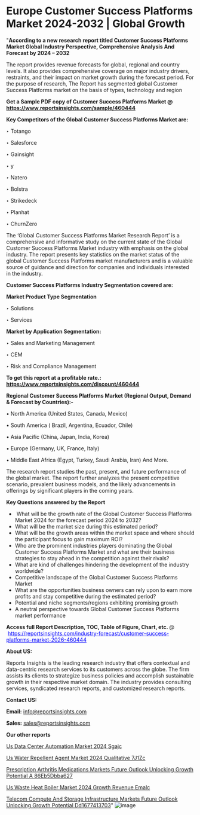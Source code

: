 # Europe Customer Success Platforms Market 2024-2032 | Global Growth

"<strong>According to a new research report titled Customer Success Platforms Market Global Industry Perspective, Comprehensive Analysis And Forecast by 2024 – 2032</strong>

The report provides revenue forecasts for global, regional and country levels. It also provides comprehensive coverage on major industry drivers, restraints, and their impact on market growth during the forecast period. For the purpose of research, The Report has segmented global Customer Success Platforms market on the basis of types, technology and region

<strong>Get a Sample PDF copy of Customer Success Platforms Market </strong><strong>@<a href=https://www.reportsinsights.com/sample/460444 style=color:#0000ff;> https://www.reportsinsights.com/sample/460444</a></strong></font>

<strong>Key Competitors of the Global Customer Success Platforms Market are:</strong>

‣ Totango

‣ Salesforce

‣ Gainsight

‣ y

‣ Natero

‣ Bolstra

‣ Strikedeck

‣ Planhat

‣ ChurnZero

The ‘Global Customer Success Platforms Market Research Report’ is a comprehensive and informative study on the current state of the Global Customer Success Platforms Market industry with emphasis on the global industry. The report presents key statistics on the market status of the global Customer Success Platforms market manufacturers and is a valuable source of guidance and direction for companies and individuals interested in the industry.

<strong>Customer Success Platforms Industry Segmentation covered are:</strong>

<strong>Market Product Type Segmentation</strong>

‣ Solutions

‣ Services

<strong>Market by Application Segmentation:</strong>

‣ Sales and Marketing Management

‣ CEM

‣ Risk and Compliance Management

<strong>To get this report at a profitable rate.: <a href=https://www.reportsinsights.com/discount/460444 style=color:#0000ff;>https://www.reportsinsights.com/discount/460444</a></strong></font>

<strong>Regional Customer Success Platforms Market (Regional Output, Demand &amp; Forecast by Countries):-</strong>

• North America (United States, Canada, Mexico)

• South America ( Brazil, Argentina, Ecuador, Chile)

• Asia Pacific (China, Japan, India, Korea)

• Europe (Germany, UK, France, Italy)

• Middle East Africa (Egypt, Turkey, Saudi Arabia, Iran) And More.

The research report studies the past, present, and future performance of the global market. The report further analyzes the present competitive scenario, prevalent business models, and the likely advancements in offerings by significant players in the coming years.

<strong>Key Questions answered by the Report</strong>
<ul>
  <li> What will be the growth rate of the Global Customer Success Platforms Market 2024 for the forecast period 2024 to 2032?</li>
  <li>What will be the market size during this estimated period?</li>
  <li>What will be the growth areas within the market space and where should the participant focus to gain maximum ROI?</li>
  <li>Who are the prominent industries players dominating the Global Customer Success Platforms Market and what are their business strategies to stay ahead in the competition against their rivals?</li>
  <li>What are kind of challenges hindering the development of the industry worldwide?</li>
  <li>Competitive landscape of the Global Customer Success Platforms Market</li>
  <li>What are the opportunities business owners can rely upon to earn more profits and stay competitive during the estimated period?</li>
  <li>Potential and niche segments/regions exhibiting promising growth</li>
  <li>A neutral perspective towards Global Customer Success Platforms market performance</li>
</ul>
<strong>Access full Report Description, TOC, Table of Figure, Chart, etc. </strong>@  <a href=https://reportsinsights.com/industry-forecast/customer-success-platforms-market-2026-460444 style=color:#0000ff;>https://reportsinsights.com/industry-forecast/customer-success-platforms-market-2026-460444</a></font>

<strong><strong>About US</strong>:</strong>

Reports Insights is the leading research industry that offers contextual and data-centric research services to its customers across the globe. The firm assists its clients to strategize business policies and accomplish sustainable growth in their respective market domain. The industry provides consulting services, syndicated research reports, and customized research reports.

<strong>Contact US:</strong>

<p class=""""><b>Email:</b> <a href=mailto:info@reportsinsights.com>info@reportsinsights.com</a></p>
<p class=""""><b>Sales:</b> <a href=mailto:sales@reportsinsights.com>sales@reportsinsights.com</a></p>

<strong>Our other reports</strong>

<a href=https://www.linkedin.com/pulse/us-data-center-automation-market-2024-sgajc/>Us Data Center Automation Market 2024 Sgajc</a>

<a href=https://www.linkedin.com/pulse/us-water-repellent-agent-market-2024-qualitative-7j1zc/>Us Water Repellent Agent Market 2024 Qualitative 7J1Zc</a>

<a href=https://medium.com/@anuragakarte041/prescription-arthritis-medications-markets-future-outlook-unlocking-growth-potential-a-86eb5dbba627>Prescription Arthritis Medications Markets Future Outlook Unlocking Growth Potential A 86Eb5Dbba627</a>

<a href=https://www.linkedin.com/pulse/us-waste-heat-boiler-market-2024-growth-revenue-emalc/>Us Waste Heat Boiler Market 2024 Growth Revenue Emalc</a>

<a href=https://medium.com/@sakshideshmukh994/telecom-compute-and-storage-infrastructure-markets-future-outlook-unlocking-growth-potential-dd1677413703>Telecom Compute And Storage Infrastructure Markets Future Outlook Unlocking Growth Potential Dd1677413703</a>"
![image](https://github.com/Jaayaachit/RIResearch/assets/158452289/f3318899-4275-4d62-b35b-26d4c07a853e)
